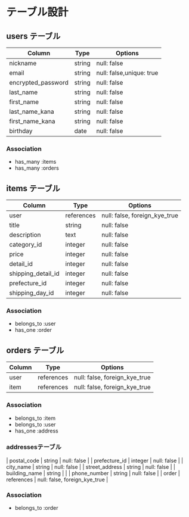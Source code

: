 # テーブル設計

## users テーブル

| Column             | Type   | Options                  |
| ------------------ | ------ | -----------              |
| nickname           | string | null: false              |
| email              | string | null: false,unique: true |
| encrypted_password | string | null: false              |
| last_name          | string | null: false              |
| first_name         | string | null: false              |
| last_name_kana     | string | null: false              |
| first_name_kana    | string | null: false              |
| birthday           | date   | null: false              |

### Association
- has_many :items
- has_many  :orders

## items テーブル

| Column             | Type       | Options                        |
| ------             | ------     | -----------                    |
| user               | references | null: false, foreign_kye_true  |
| title              | string     | null: false                    |
| description        | text       | null: false                    |
| category_id        | integer    | null: false                    |
| price              | integer    | null: false                    |
| detail_id          | integer    | null: false                    |
| shipping_detail_id | integer    | null: false                    |
| prefecture_id      | integer    | null: false                    |
| shipping_day_id    | integer    | null: false                    |

### Association
- belongs_to :user
- has_one :order

## orders テーブル

| Column           | Type       | Options                        |
| ------           | ---------- | ------------------------------ |
| user             | references | null: false, foreign_kye_true  |
| item             | references | null: false, foreign_kye_true  |

### Association
- belongs_to :item
- belongs_to :user
- has_one :address

### addressesテーブル
| postal_code      | string     | null: false                    |
| prefecture_id    | integer    | null: false                    |
| city_name        | string     | null: false                    |
| street_address   | string     | null: false                    |
| building_name    | string     |                                |
| phone_number     | string     | null: false                    |
| order            | references | null: false, foreign_kye_true  |

### Association
- belongs_to :order